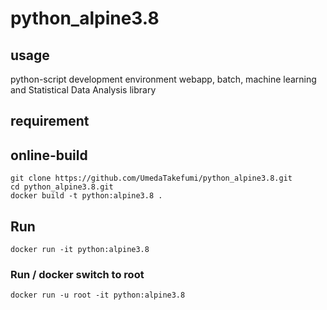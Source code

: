 # python_alpine3.8

## usage

python-script development environment
webapp, batch, machine learning and Statistical Data Analysis library

## requirement

## online-build

```
git clone https://github.com/UmedaTakefumi/python_alpine3.8.git
cd python_alpine3.8.git
docker build -t python:alpine3.8 .
```

## Run

```
docker run -it python:alpine3.8
```

### Run / docker switch to root

```
docker run -u root -it python:alpine3.8 
```
